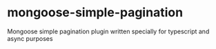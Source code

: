 # mongoose-simple-pagination
Mongoose simple pagination plugin written specially for typescript and async purposes
